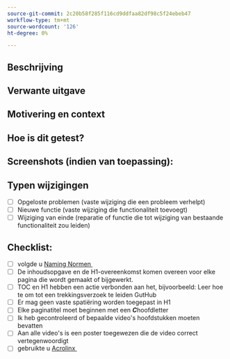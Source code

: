 ```yaml
---
source-git-commit: 2c20b58f285f116cd9ddfaa82df98c5f24ebeb47
workflow-type: tm+mt
source-wordcount: '126'
ht-degree: 0%

---
```

<!--- Provide a general summary of your changes in the Title above -->

## Beschrijving

<!--- Describe your changes in detail -->

## Verwante uitgave

<!--- This project only accepts pull requests related to open issues -->
<!--- If suggesting a new feature or change, please discuss it in an issue first -->
<!--- If fixing a bug, there should be an issue describing it with steps to reproduce -->
<!--- Please link to the issue here: -->

## Motivering en context

<!--- Why is this change required? What problem does it solve? -->

## Hoe is dit getest?

<!--- Please describe in detail how you tested your changes. -->
<!--- Include details of your testing environment, and the tests you ran to -->
<!--- see how your change affects other areas of the code, etc. -->

## Screenshots (indien van toepassing):

## Typen wijzigingen

<!--- What types of changes does your code introduce? Put an `x` in all the boxes that apply: -->

- [ ] Opgeloste problemen (vaste wijziging die een probleem verhelpt)
- [ ] Nieuwe functie (vaste wijziging die functionaliteit toevoegt)
- [ ] Wijziging van einde (reparatie of functie die tot wijziging van bestaande functionaliteit zou leiden)

## Checklist:


<!--- Go over all the following points, and put an `x` in all the boxes that apply. -->
<!--- If you're unsure about any of these, don't hesitate to ask. We're here to help! -->

- [ ] volgde u [&#x200B; Naming Normen &#x200B;](https://wiki.corp.adobe.com/display/DMSArchitecture/Naming+Standards)
- [ ] De inhoudsopgave en de H1-overeenkomst komen overeen voor elke pagina die wordt gemaakt of bijgewerkt.
- [ ] TOC en H1 hebben een actie verbonden aan het, bijvoorbeeld: Leer hoe te om tot een trekkingsverzoek te leiden GutHub
- [ ] Er mag geen vaste spatiëring worden toegepast in H1
- [ ] Elke paginatitel moet beginnen met een ***C***hoofdletter
- [ ] Ik heb gecontroleerd of bepaalde video&#39;s hoofdstukken moeten bevatten
- [ ] Aan alle video&#39;s is een poster toegewezen die de video correct vertegenwoordigt
- [ ] gebruikte u [&#x200B; Acrolinx &#x200B;](https://experienceleague.corp.adobe.com/docs/authoring-guide-exl/using/style-guide/acrolinx.html)
